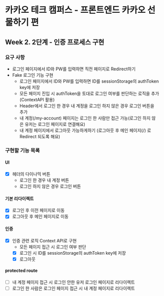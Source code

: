 # 카카오 테크 캠퍼스 - 프론트엔드 카카오 선물하기 편

## Week 2. 2단계 - 인증 프로세스 구현

### 요구 사항

- 로그인 페이지에서 ID와 PW를 입력하면 직전 페이지로 Redirect하기
- Fake 로그인 기능 구현
  - 로그인 페이지에서 ID와 PW를 입력하면 ID를 sessionStorage의 authToken key에 저장
  - 모든 페이지 진입 시 authToken을 토대로 로그인 여부를 판단하는 로직을 추가 (ContextAPI 활용)
  - Header에서 로그인 한 경우 내 계정을 로그인 하지 않은 경우 로그인 버튼을 추가
  - 내 계정(/my-account) 페이지는 로그인 한 사람만 접근 가능(로그인 하지 않은 유저는 로그인 페이지로 연결해요)
  - 내 계정 페이지에서 로그아웃 가능하게하기 (로그아웃 후 메인 페이지(/) 로 Redirect 되도록 해요)

### 구현할 기능 목록

#### UI

- [x] 헤더의 다이나믹 버튼
  - 로그인 한 경우 내 계정 버튼
  - 로그인 하지 않은 경우 로그인 버튼

#### 기본 리다이렉트

- [x] 로그인 후 이전 페이지로 이동
- [x] 로그아웃 후 메인 페이지로 이동

#### 인증

- [x] 인증 관련 로직 Context API로 구현
  - 모든 페이지 접근 시 로그인 여부 판단
  - [x] 로그인 시 ID를 sessionStorage의 authToken key에 저장
  - [x] 로그아웃

#### protected route

- [ ] 내 계정 페이지 접근 시 로그인 안한 유저 로그인 페이지로 리다이렉트
- [ ] 로그인 한 사람은 로그인 페이지 접근 시 내 계정 페이지로 리다이렉트
